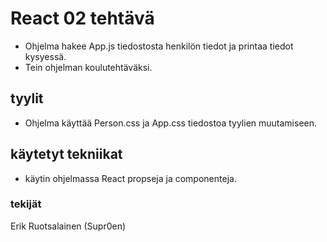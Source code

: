 # React 02 tehtävä
* Ohjelma hakee App.js tiedostosta henkilön tiedot ja printaa tiedot kysyessä.
* Tein ohjelman koulutehtäväksi. 
## tyylit
* Ohjelma käyttää Person.css ja App.css tiedostoa tyylien muutamiseen.
## käytetyt tekniikat
* käytin ohjelmassa React propseja ja componenteja.
### tekijät
Erik Ruotsalainen (Supr0en)
